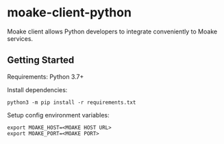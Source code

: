 moake-client-python
==============

Moake client allows Python developers to integrate conveniently to Moake services.

Getting Started
---------------

Requirements: Python 3.7+

Install dependencies:
```
python3 -m pip install -r requirements.txt
```

Setup config environment variables:
```
export MOAKE_HOST=<MOAKE HOST URL>
export MOAKE_PORT=<MOAKE PORT>
```
